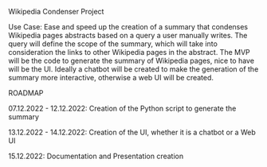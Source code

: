 Wikipedia Condenser Project


Use Case: Ease and speed up the creation of a summary that condenses Wikipedia pages abstracts based on a query a user manually writes. The query will define the scope of the summary, which will take into consideration the links to other Wikipedia pages in the abstract. The MVP will be the code to generate the summary of Wikipedia pages, nice to have will be the UI. Ideally a chatbot will be created to make the generation of the summary more interactive, otherwise a web UI will be created.

ROADMAP

07.12.2022 - 12.12.2022: Creation of the Python script to generate the summary

13.12.2022 - 14.12.2022: Creation of the UI, whether it is a chatbot or a Web UI

15.12.2022: Documentation and Presentation creation
